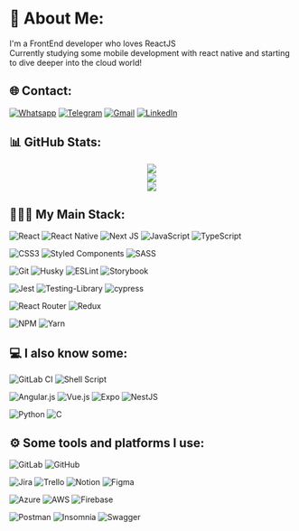 # 💫 About Me:
<p>I'm a FrontEnd developer who loves ReactJS<br>Currently studying some mobile development with react native and starting to dive deeper into the cloud world!</p>


## 🌐 Contact:

[![Whatsapp](https://img.shields.io/badge/-WhatsApp-25D366?style=for-the-badge&logo=whatsapp&logoColor=white)](https://web.whatsapp.com/send?phone=+5541999843133) 
[![Telegram](https://img.shields.io/badge/Telegram-2CA5E0?style=for-the-badge&logo=telegram&logoColor=white)](https://t.me/felahgs)
[![Gmail](https://img.shields.io/badge/Gmail-D14836.svg?style=for-the-badge&logo=gmail&logoColor=white)](mailto:fgsouza93@gmail.com?subject=[GitHub]%Contact) [![LinkedIn](https://img.shields.io/badge/LinkedIn-%230077B5.svg?style=for-the-badge&logo=linkedin&logoColor=white)](https://linkedin.com/in/felipe-souza-aa9aa773) 
<br/>

## 📊 GitHub Stats:
<div align="center">
  
  <img src="https://github-readme-stats.vercel.app/api?username=felahgs&theme=nightowl&hide_border=false&include_all_commits=true&count_private=false">
  <br/>
  <img src="https://github-readme-streak-stats.herokuapp.com/?user=felahgs&theme=nightowl&hide_border=false">
  <br/>
  <img src="https://github-readme-stats.vercel.app/api/top-langs/?username=felahgs&theme=nightowl&hide_border=false&include_all_commits=true&count_private=false&layout=compact">
</div>

## 🧑🏽‍💻 My Main Stack:
![React](https://img.shields.io/badge/react-%2320232a.svg?style=for-the-badge&logo=react&logoColor=%2361DAFB) ![React Native](https://img.shields.io/badge/react_native-%2320232a.svg?style=for-the-badge&logo=react&logoColor=%2361DAFB) ![Next JS](https://img.shields.io/badge/Next-black?style=for-the-badge&logo=next.js&logoColor=white) ![JavaScript](https://img.shields.io/badge/javascript-%23323330.svg?style=for-the-badge&logo=javascript&logoColor=%23F7DF1E) ![TypeScript](https://img.shields.io/badge/typescript-%23007ACC.svg?style=for-the-badge&logo=typescript&logoColor=white) 

![CSS3](https://img.shields.io/badge/css3-%231572B6.svg?style=for-the-badge&logo=css3&logoColor=white) ![Styled Components](https://img.shields.io/badge/styled--components-DB7093?style=for-the-badge&logo=styled-components&logoColor=white) ![SASS](https://img.shields.io/badge/SASS-hotpink.svg?style=for-the-badge&logo=SASS&logoColor=white) 

![Git](https://img.shields.io/badge/git-%23F05033.svg?style=for-the-badge&logo=git&logoColor=white) ![Husky](https://img.shields.io/badge/%F0%9F%90%B6HUSKY-brightgreen?style=for-the-badge&logoColor=white) ![ESLint](https://img.shields.io/badge/ESLint-4B3263?style=for-the-badge&logo=eslint&logoColor=white) ![Storybook](https://img.shields.io/badge/-Storybook-FF4785?style=for-the-badge&logo=storybook&logoColor=white)

![Jest](https://img.shields.io/badge/-jest-%23C21325?style=for-the-badge&logo=jest&logoColor=white) 	![Testing-Library](https://img.shields.io/badge/-TestingLibrary-%23E33332?style=for-the-badge&logo=testing-library&logoColor=white) ![cypress](https://img.shields.io/badge/-cypress-%23E5E5E5?style=for-the-badge&logo=cypress&logoColor=058a5e)

 ![React Router](https://img.shields.io/badge/React_Router-CA4245?style=for-the-badge&logo=react-router&logoColor=white) ![Redux](https://img.shields.io/badge/redux-%23593d88.svg?style=for-the-badge&logo=redux&logoColor=white) 
 
 ![NPM](https://img.shields.io/badge/NPM-%23000000.svg?style=for-the-badge&logo=npm&logoColor=white) ![Yarn](https://img.shields.io/badge/yarn-%232C8EBB.svg?style=for-the-badge&logo=yarn&logoColor=white)
 <br/>
 

## 💻 I also know some:
![GitLab CI](https://img.shields.io/badge/gitlab%20ci-%23181717.svg?style=for-the-badge&logo=gitlab&logoColor=white) ![Shell Script](https://img.shields.io/badge/shell_script-%23121011.svg?style=for-the-badge&logo=gnu-bash&logoColor=white)

![Angular.js](https://img.shields.io/badge/angular.js-%23E23237.svg?style=for-the-badge&logo=angularjs&logoColor=white) ![Vue.js](https://img.shields.io/badge/vuejs-%2335495e.svg?style=for-the-badge&logo=vuedotjs&logoColor=%234FC08D) ![Expo](https://img.shields.io/badge/expo-1C1E24?style=for-the-badge&logo=expo&logoColor=#D04A37) ![NestJS](https://img.shields.io/badge/nestjs-%23E0234E.svg?style=for-the-badge&logo=nestjs&logoColor=white) 

![Python](https://img.shields.io/badge/python-3670A0?style=for-the-badge&logo=python&logoColor=ffdd54) ![C](https://img.shields.io/badge/c-%2300599C.svg?style=for-the-badge&logo=c&logoColor=white)          


## ⚙️ Some tools and platforms I use:
![GitLab](https://img.shields.io/badge/gitlab-%23181717.svg?style=for-the-badge&logo=gitlab&logoColor=white) ![GitHub](https://img.shields.io/badge/github-%23121011.svg?style=for-the-badge&logo=github&logoColor=white)

![Jira](https://img.shields.io/badge/jira-%230A0FFF.svg?style=for-the-badge&logo=jira&logoColor=white) ![Trello](https://img.shields.io/badge/Trello-%23026AA7.svg?style=for-the-badge&logo=Trello&logoColor=white) ![Notion](https://img.shields.io/badge/Notion-%23000000.svg?style=for-the-badge&logo=notion&logoColor=white)  ![Figma](https://img.shields.io/badge/figma-%23F24E1E.svg?style=for-the-badge&logo=figma&logoColor=white)

![Azure](https://img.shields.io/badge/azure-%230072C6.svg?style=for-the-badge&logo=azure-devops&logoColor=white) ![AWS](https://img.shields.io/badge/AWS-%23FF9900.svg?style=for-the-badge&logo=amazon-aws&logoColor=white) ![Firebase](https://img.shields.io/badge/firebase-%23039BE5.svg?style=for-the-badge&logo=firebase)

![Postman](https://img.shields.io/badge/Postman-FF6C37?style=for-the-badge&logo=postman&logoColor=white) ![Insomnia](https://img.shields.io/badge/Insomnia-black?style=for-the-badge&logo=insomnia&logoColor=5849BE) 	![Swagger](https://img.shields.io/badge/-Swagger-%23Clojure?style=for-the-badge&logo=swagger&logoColor=white)
<br/>
	  


